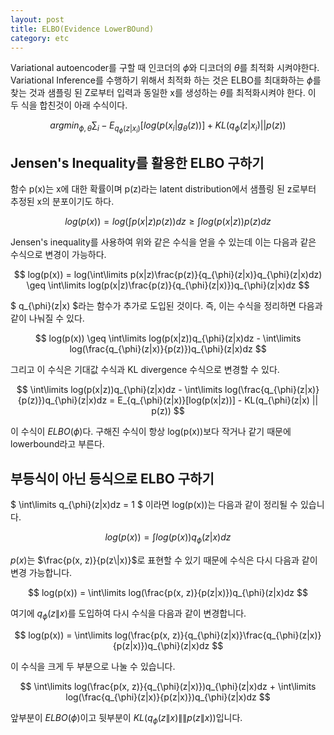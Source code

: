 ```yaml
---
layout: post
title: ELBO(Evidence LowerBOund)
category: etc
---
```


Variational autoencoder를 구할 때 인코더의 $\phi$와 디코더의 $\theta$를 최적화 시켜야한다.
Variational Inference를 수행하기 위해서 최적화 하는 것은 ELBO를 최대화하는 $\phi$를 찾는 것과 샘플링 된 Z로부터 입력과 동일한 x를 생성하는 $\theta$를 최적화시켜야 한다.
이 두 식을 합친것이 아래 수식이다.

$$ argmin_{\phi, \theta} {\sum_{i} -E_{q_{\phi}(z|x_i)}[log(p(x_i|g_{\theta}(z))] + KL(q_{\phi}(z|x_i)||p(z))}$$

## Jensen's Inequality를 활용한 ELBO 구하기

함수 p(x)는 x에 대한 확률이며 p(z)라는 latent distribution에서 샘플링 된 z로부터 추정된 x의 분포이기도 하다.

$$ log(p(x)) = log(\int\limits p(x|z)p(z))dz \geq \int\limits log(p(x|z))p(z)dz $$

Jensen's inequality를 사용하여 위와 같은 수식을 얻을 수 있는데 이는 다음과 같은 수식으로 변경이 가능하다.

$$ log(p(x)) = log(\int\limits p(x|z)\frac{p(z)}{q_{\phi}(z|x)}q_{\phi}(z|x)dz) \geq \int\limits log(p(x|z)\frac{p(z)}{q_{\phi}(z|x)})q_{\phi}(z|x)dz $$

$ q_{\phi}(z|x) $라는 함수가 추가로 도입된 것이다.
즉, 이는 수식을 정리하면 다음과 같이 나눠질 수 있다.

$$ log(p(x)) \geq \int\limits log(p(x|z))q_{\phi}(z|x)dz - \int\limits log(\frac{q_{\phi}(z|x)}{p(z)})q_{\phi}(z|x)dz $$

그리고 이 수식은 기대값 수식과 KL divergence 수식으로 변경할 수 있다.

$$ \int\limits log(p(x|z))q_{\phi}(z|x)dz - \int\limits log(\frac{q_{\phi}(z|x)}{p(z)})q_{\phi}(z|x)dz = E_{q_{\phi}(z|x)}[log(p(x|z))] - KL(q_{\phi}(z|x) || p(z)) $$

이 수식이 $ELBO(\phi)$다.
구해진 수식이 항상 log(p(x))보다 작거나 같기 때문에 lowerbound라고 부른다.


## 부등식이 아닌 등식으로 ELBO 구하기

$ \int\limits q_{\phi}(z\|x)dz = 1 $ 이라면 log(p(x))는 다음과 같이 정리될 수 있습니다.

$$ log(p(x)) = \int\limits log(p(x))q_{\phi}(z|x)dz $$

$p(x)$는 $\frac{p(x, z)}{p(z\|x)}$로 표현할 수 있기 때문에 수식은 다시 다음과 같이 변경 가능합니다.

$$ log(p(x)) = \int\limits log(\frac{p(x, z)}{p(z|x)})q_{\phi}(z|x)dz $$

여기에 $q_{\phi}(z\|x)$를 도입하여 다시 수식을 다음과 같이 변경합니다.

$$ log(p(x)) = \int\limits log(\frac{p(x, z)}{q_{\phi}(z|x)}\frac{q_{\phi}(z|x)}{p(z|x)})q_{\phi}(z|x)dz $$

이 수식을 크게 두 부분으로 나눌 수 있습니다.

$$ \int\limits log(\frac{p(x, z)}{q_{\phi}(z|x)})q_{\phi}(z|x)dz + \int\limits log(\frac{q_{\phi}(z|x)}{p(z|x)})q_{\phi}(z|x)dz $$

앞부분이 $ELBO(\phi)$이고 뒷부분이 $KL(q_{\phi}(z\|x)\|\|p(z\|x))$입니다.
